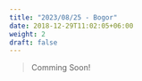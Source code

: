 ```yaml
---
title: "2023/08/25 - Bogor"
date: 2018-12-29T11:02:05+06:00
weight: 2
draft: false
---
```


> Comming Soon!